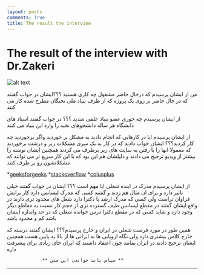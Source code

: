 ```yaml
---
layout: posts
comments: True
title: The result the interview
---
```


# The result of the interview with Dr.Zakeri


![alt text]({{pooria159.github.io}}\assets\images\oo.jpg)




من از ایشان پرسیدم که درحال حاضر مشغول چه کاری هستید ؟؟؟ایشان در جواب گفتند که در حال حاضر بر روی یک پروژه که از طرف بنیاد ملی نخبگان مطرح شده کار می کنند

از ایشان پرسیدم چه جوری عضو بنیاد علمی شدید ؟؟؟ در جواب گفتند استاد های دانشگاه هر ساله دانشجوهای نخبه را وارد این بنیاد می کنند 

از ایشان پرسیدم ایا در کارهایی که انجام دادید به مشکل بر خوردید واگر برخوردید چه کار کردید؟؟؟
ایشان جواب دادند که در کار به یک سری مشکلات ریز و درشت برخوردند که معمولا انها را با رفتن به سایت های زیر برطرف می کردند همچنین ایشان نوشته را بیشتر از ویدیو ترجیح می دادند و دلیلشان هم این بود که با این کار سریع تر می توانند که مشکلاتشون رو بر طرف کنند

*[geeksforgeeks](https://www.geeksforgeeks.org/)
*[stackoverflow](https://stackoverflow.com/)
*[cplusplus](https://www.cplusplus.com/forum/)

از ایشان پرسیدم مدرک در اینده شغلی ایا مهم است ؟؟؟ ایشان در جواب گفتند خیلی تاثیر دارد و برای ان مثال هم زدند و گفتند کسی که مدرک لیسانس دارد کار برایش فراوان تراست ولی کسی که مدرک ارشد یا دکترا دارد شغل های محدود تری دارند در واقع ایشان گفتند در مقطع لیسانس طیف گسترده تری از حجم کار نسبت به مقاطع دیگر وجود دارد و شاید کسی که در مقطع دکترا درس خوانده شغلی که در حد واندازه ایشان باشد کم و محدود باشد 


همین طور در مورد فرصت شغلی در ایران و خارج پرسیدم؟؟؟ ایشان گفتند درسته که خارج کلاس بیشتری دارد ولی نگاه اروپایی ها به ایرانی ها از بالا به پایین هست همچنین ایشان ترجیح دادند در ایران بمانند چون اعتقاد داشتند که ایران جای زیادی برای پیشرفت داره






                 ** سپاس بابت خواندن این متن ** 

---


